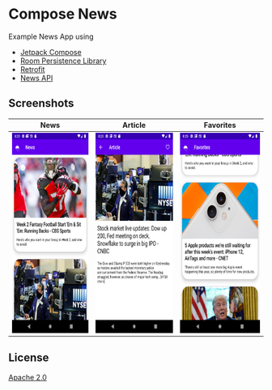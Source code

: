 # Compose News
Example News App using
*   [Jetpack Compose](https://developer.android.com/jetpack/compose)
*   [Room Persistence Library](https://developer.android.com/topic/libraries/architecture/room)
*   [Retrofit](http://square.github.io/retrofit/)
*   [News API](https://newsapi.org/)

## Screenshots

News            |  Article            |  Favorites
:-------------------------:|:-------------------------:|:-------------------------:
<img src="https://github.com/PhilipGurr/compose-news-example/blob/master/Screenshots/News.png?raw=true" width="200" height="396">  |  <img src="https://github.com/PhilipGurr/compose-news-example/blob/master/Screenshots/Detail.png?raw=true" width="200" height="396">  |  <img src="https://github.com/PhilipGurr/compose-news-example/blob/master/Screenshots/Favorites.png?raw=true" width="200" height="396">

## License
[Apache 2.0](https://www.apache.org/licenses/LICENSE-2.0)
